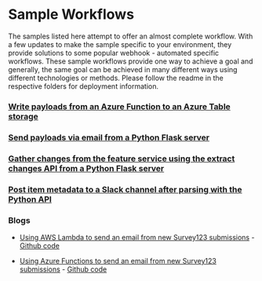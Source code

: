 # Sample Workflows
The samples listed here attempt to offer an almost complete workflow. With a few updates to make the sample specific to your environment, they provide solutions to some popular webhook - automated specific workflows. These sample workflows provide one way to achieve a goal and generally, the same goal can be achieved in many different ways using different technologies or methods. Please follow the readme in the respective folders for deployment information.


### [Write payloads from an Azure Function to an Azure Table storage](/sample-workflows/azure-write-table)


### [Send payloads via email from a Python Flask server](/sample-workflows/python-email)

### [Gather changes from the feature service using the extract changes API from a Python Flask server](/sample-workflows/python-extract-changes/)

### [Post item metadata to a Slack channel after parsing with the Python API](/sample-workflows/slack)

### Blogs
* [Using AWS Lambda to send an email from new Survey123 submissions](https://www.esri.com/arcgis-blog/products/survey123/developers/integrating-arcgis-survey123-with-aws-lambda/) - [Github code](https://github.com/tatornator12/AWS-Lambda-ArcGIS-Examples)

* [Using Azure Functions to send an email from new Survey123 submissions](https://www.esri.com/arcgis-blog/products/api-python/developers/integrating-the-arcgis-api-for-python-and-survey123-with-azure-functions/) - [Github code](https://github.com/tatornator12/Azure-Functions-ArcGIS-Examples)